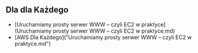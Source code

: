 ## Dla dla Każdego
- [Uruchamiamy prosty serwer WWW – czyli EC2 w praktyce](Uruchamiamy prosty serwer WWW – czyli EC2 w praktyce.md)
- [AWS Dla Każdego]("Uruchamiamy prosty serwer WWW – czyli EC2 w praktyce.md")
